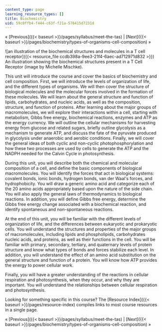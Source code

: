 ```yaml
---
content_type: page
learning_resource_types: []
title: Biochemistry
uid: 59c0ffb4-f444-c63f-f21a-576415d7231d
---
```


« [Previous]({{< baseurl >}}/pages/syllabus/meet-the-tas) | [Next]({{< baseurl >}}/pages/biochemistry/types-of-organisms-cell-composition) »

![an illustration of the biochemical structures and molecules in a T cell receptor]({{< resource_file ccdb398a-9ee3-21f4-6aec-ad712971d832 >}})  
An illustration showing the biochemical structures present in a T Cell Receptor (image by Michelle Mischke).

This unit will introduce the course and cover the basics of biochemistry and cell composition. First, we will introduce the levels of organization of life, and the different types of organisms. We will then cover the structure of biological molecules and the molecular forces involved in the formation of these molecules. We will learn about the general structure and function of lipids, carbohydrates, and nucleic acids, as well as the composition, structure, and function of proteins. After learning about the major groups of macromolecules, we will explore their interactions within a cell, starting with metabolism, Gibbs free energy, biochemical reactions, enzymes and ATP as the energy currency. We will outline the cellular mechanisms for harvesting energy from glucose and related sugars, briefly outline glycolysis as a mechanism to generate ATP, and discuss the fate of the pyruvate produced in glycolysis under anaerobic and aerobic conditions. Finally, we will cover the general ideas of both cyclic and non-cyclic photophosphorylation and how these two processes are used by cells to generate the ATP and the NADPH needed for the Calvin Cycle in photosynthesis.

During this unit, you will describe both the chemical and molecular composition of a cell, and define the basic components of biological macromolecules. You will identify the forces that act in biological systems: covalent bonds, ionic bonds, hydrogen bonds, van der Waal's forces, and hydrophobicity. You will draw a generic amino acid and categorize each of the 20 amino acids appropriately based upon the nature of the side chain. You will also apply the general laws of thermodynamics to biological reactions. In addition, you will define Gibbs free energy, determine the Gibbs free energy change associated with a biochemical reaction, and identify spontaneous and non-spontaneous reactions.

At the end of this unit, you will be familiar with the different levels of organization of life, and the differences between eukaryotic and prokaryotic cells. You will understand the structures and properties of the major groups of macromolecules, including lipids and phospholipids, carbohydrates nucleic acids, and proteins, as well as their functions in the cell. You will be familiar with primary, secondary, tertiary, and quaternary levels of protein structure and know what types of bonds and forces stabilize each level. In addition, you will understand the effect of an amino acid substitution on the general structure and function of a protein. You will know how ATP provides the energy to power cellular work.

Finally, you will have a greater understanding of the reactions in cellular respiration and photosynthesis, when they occur, and why they are important. You will understand the relationships between cellular respiration and photosynthesis.

Looking for something specific in this course? The [Resource Index]({{< baseurl >}}/pages/resource-index) compiles links to most course resources in a single page.

« [Previous]({{< baseurl >}}/pages/syllabus/meet-the-tas) | [Next]({{< baseurl >}}/pages/biochemistry/types-of-organisms-cell-composition) »